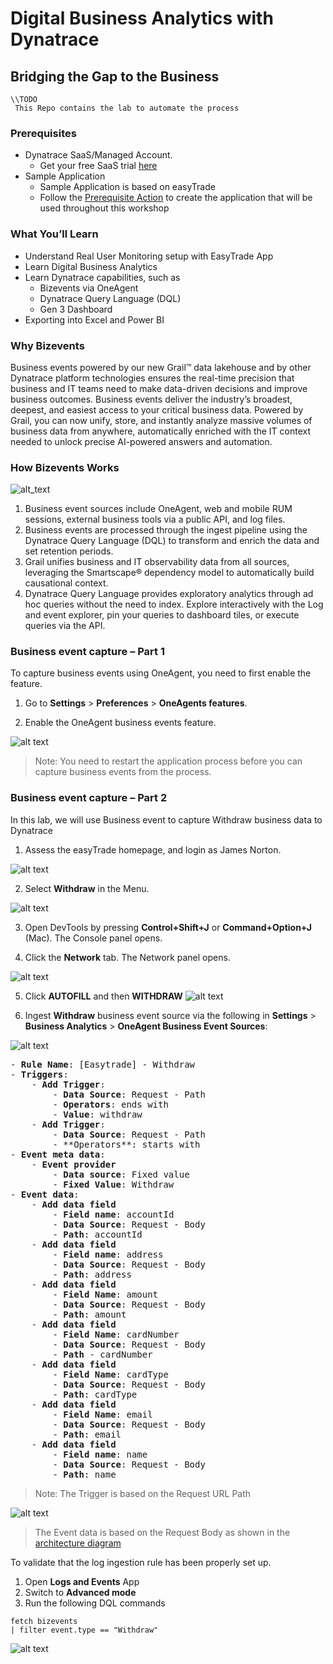 # Digital Business Analytics with Dynatrace

## Bridging the Gap to the Business
```
\\TODO
 This Repo contains the lab to automate the process
```

### Prerequisites

* Dynatrace SaaS/Managed Account.
  * Get your free SaaS trial [here](https://www.dynatrace.com/signup/)
* Sample Application
  * Sample Application is based on easyTrade
  * Follow the [Prerequisite Action](https://github.com/Dynatrace/easytrade) to create the application that will be used throughout this workshop
    

### What You’ll Learn
-	Understand Real User Monitoring setup with EasyTrade App
-	Learn Digital Business Analytics
-	Learn Dynatrace capabilities, such as
    -	Bizevents via OneAgent
    -	Dynatrace Query Language (DQL)
    -	Gen 3 Dashboard
-	Exporting into Excel and Power BI


### Why Bizevents

Business events powered by our new Grail™ data lakehouse and by other Dynatrace platform technologies ensures the real-time precision that business and IT teams need to make data-driven decisions and improve business outcomes. Business events deliver the industry’s broadest, deepest, and easiest access to your critical business data. Powered by Grail, you can now unify, store, and instantly analyze massive volumes of business data from anywhere, automatically enriched with the IT context needed to unlock precise AI-powered answers and automation.


### How Bizevents Works

![alt_text](https://github.com/oskilok/Dynatrace/blob/main/Images/Bizevents.png)

1. Business event sources include OneAgent, web and mobile RUM sessions, external business tools via a public API, and log files.
2. Business events are processed through the ingest pipeline using the Dynatrace Query Language (DQL) to transform and enrich the data and set retention periods.
3. Grail unifies business and IT observability data from all sources, leveraging the Smartscape® dependency model to automatically build causational context.
4. Dynatrace Query Language provides exploratory analytics through ad hoc queries without the need to index. Explore interactively with the Log and event explorer, pin your queries to dashboard tiles, or execute queries via the API.


### Business event capture – Part 1

To capture business events using OneAgent, you need to first enable the feature.
1.	Go to **Settings** > **Preferences** > **OneAgents features**.

2.	Enable the OneAgent business events feature.

![alt text](https://github.com/oskilok/Dynatrace/blob/main/Images/OneAgent%20features.jpg)

> Note: You need to restart the application process before you can capture business events from the process.

 
### Business event capture – Part 2

In this lab, we will use Business event to capture Withdraw business data to Dynatrace
1.	Assess the easyTrade homepage, and login as James Norton.

![alt text](https://github.com/oskilok/Dynatrace/blob/main/Images/login.jpg)

2.	Select **Withdraw** in the Menu.

![alt text](https://github.com/oskilok/Dynatrace/blob/main/Images/Withdraw.jpg)
 
3.	Open DevTools by pressing **Control+Shift+J** or **Command+Option+J** (Mac). The Console panel opens.

4.	Click the **Network** tab. The Network panel opens.

![alt text](https://github.com/oskilok/Dynatrace/blob/main/Images/Network%20Panel.jpg)

5.	Click **AUTOFILL** and then **WITHDRAW**
![alt text](https://github.com/oskilok/Dynatrace/blob/main/Images/Autofill.jpg)

6.	Ingest **Withdraw** business event source via the following in **Settings** > **Business Analytics** > **OneAgent Business Event Sources**:

![alt text](https://github.com/oskilok/Dynatrace/blob/main/Images/Ingestion%20Rule.jpg)

<pre>
- <b>Rule Name</b>: [Easytrade] - Withdraw
- <b>Triggers</b>:
    - <b>Add Trigger</b>:
        - <b>Data Source</b>: Request - Path
        - <b>Operators</b>: ends with
        - <b>Value</b>: withdraw
    - <b>Add Trigger</b>:
        - <b>Data Source</b>: Request - Path
        - **Operators**: starts with
- <b>Event meta data</b>:
    - <b>Event provider</b>
        - <b>Data source</b>: Fixed value
        - <b>Fixed Value</b>: Withdraw
- <b>Event data</b>:
    - <b>Add data field</b>
        - <b>Field name</b>: accountId
        - <b>Data Source</b>: Request - Body
        - <b>Path</b>: accountId
    - <b>Add data field</b>
        - <b>Field name</b>: address
        - <b>Data Source</b>: Request - Body
        - <b>Path</b>: address
    - <b>Add data field</b>
        - <b>Field Name</b>: amount
        - <b>Data Source</b>: Request - Body
        - <b>Path</b>: amount
    - <b>Add data field</b>
        - <b>Field Name</b>: cardNumber
        - <b>Data Source</b>: Request - Body
        - <b>Path</b> - cardNumber
    - <b>Add data field</b>
        - <b>Field Name</b>: cardType
        - <b>Data Source</b>: Request - Body
        - <b>Path</b>: cardType
    - <b>Add data field</b>
        - <b>Field Name</b>: email
        - <b>Data Source</b>: Request - Body
        - <b>Path</b>: email
    - <b>Add data field</b>
        - <b>Field name</b>: name
        - <b>Data Source</b>: Request - Body
        - <b>Path</b>: name
</pre>

> Note:
>  The Trigger is based on the Request URL Path

![alt text](https://github.com/oskilok/Dynatrace/blob/main/Images/Add%20Trigger.jpg)

> The Event data is based on the Request Body as shown in the [architecture diagram](https://github.com/Dynatrace/easytrade/blob/main/docs/broker-service.md#post-v1balanceaccountidwithdraw-withdraw-money-to-the-account)

To validate that the log ingestion rule has been properly set up. 
1. Open **Logs and Events** App
2. Switch to **Advanced mode**
3. Run the following DQL commands

```
fetch bizevents
| filter event.type == "Withdraw"
```
![alt text](https://github.com/oskilok/Dynatrace/blob/main/Images/Logs%20and%20events.jpg)






